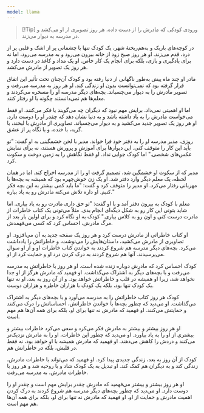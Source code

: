 ```yaml
---
model: llama
---
```


> [!Tip] ورودی
> کودکی که مادرش را از دست داده، هر روز تصویری از او می‌کشد و در مدرسه به دیوار می‌زند.

در کوچه‌های باریک و به‌هم‌ریختهٔ شهر، یک کودک تنها با چشمانی پر از اشک و قلبی پر از درد، قدم می‌زند. او هر روز صبح زود از خانه بیرون می‌رود و به مدرسه می‌رود، اما نه برای یادگیری و بازی، بلکه برای انجام یک کار خاص. او یک مداد و کاغذ در دست دارد و هر روز یک تصویر از مادرش می‌کشد.

مادر او چند ماه پیش به‌طور ناگهانی از دنیا رفته بود و کودک آن‌چنان تحت تأثیر این اتفاق قرار گرفته بود که نمی‌توانست بدون او زندگی کند. او هر روز به مدرسه می‌رفت و تصویر مادرش را به دیوار می‌چسباند. بچه‌های دیگر مدرسه او را مسخره می‌کردند و معلم‌ها هم نمی‌دانستند چگونه با او رفتار کنند.

اما او اهمیتی نمی‌داد. برایش مهم نبود که دیگران چه می‌گویند یا فکر می‌کنند. او فقط می‌خواست مادرش را به یاد داشته باشد و به دنیا نشان دهد که چقدر او را دوست دارد. او هر روز یک تصویر جدید می‌کشید و به دیوار می‌چسباند. تصاویری از مادرش با لبخند، با گریه، با خنده، و با نگاه پر از عشق.

روزی، مدیر مدرسه او را به دفتر خود فرا خواند. مدیر با لحن خشمگینی به او گفت: "تو باید این کار را متوقف کنی. این دیوارها برای آموزش و پرورش هستند، نه برای نمایش عکس‌های شخصی." اما کودک جوابی نداد. او فقط نگاهش را به زمین دوخت و سکوت کرد.

مدیر که از سکوت او خشمگین شد، تصمیم گرفت او را از مدرسه اخراج کند. اما در همان لحظه، یک معلم دیگر وارد دفتر شد. او یک زن خوش‌چهره بود که همیشه به بچه‌ها با مهربانی رفتار می‌کرد. او مدیر را متوقف کرد و گفت: "ما باید کمی بیشتر به این بچه فکر کنیم. او داره تلاش می‌کنه مادرش رو به یاد بیاره."

معلم با کودک به بیرون دفتر آمد و با او گفت: "تو حق داری مادرت رو به یاد بیاری. اما شاید بتونی این کار رو به شکل دیگه‌ای انجام بدی. مثلاً می‌تونی یک کتاب خاطرات از مادرت درست کنی و اون رو به کلاس بیاری." کودک به او نگاه کرد و برای اولین بار بعد از مرگ مادرش، احساس کرد که کسی می‌فهمدش.

او کتاب خاطراتی از مادرش درست کرد و هر روز یک صفحه جدید به آن می‌افزود. او تصاویری از مادرش می‌کشید، داستان‌هایش را می‌نوشت، و خاطراتش را یادداشت می‌کرد. بچه‌های دیگر مدرسه هم شروع کردند به خواندن کتاب خاطرات او و از او سوال می‌پرسیدند. آنها هم شروع کردند به درک کردن درد او و حمایت کرد از او.

کودک احساس کرد که مادرش دوباره زنده شده است. او هر روز با خاطراتش به مدرسه می‌رفت و با بچه‌های دیگر به اشتراک می‌گذاشت. او فهمید که مادرش هرگز از او جدا نخواهد شد، زیرا او همیشه در قلب و خاطراتش خواهد بود. و از آن روز به بعد، او نه تنها یک کودک تنها بود، بلکه یک کودک با هزاران خاطره و هزاران دوست.

کودک هر روز کتاب خاطراتش را به مدرسه می‌آورد و با بچه‌های دیگر به اشتراک می‌گذاشت. او می‌دید که چطور بچه‌ها با خواندن خاطراتش، احساساتش را درک می‌کنند و حمایتش می‌کنند. او فهمید که مادرش نه تنها برای او، بلکه برای همه آن‌ها هم مهم است.

او هر روز بیشتر و بیشتر به مادرش فکر می‌کرد و سعی می‌کرد خاطرات بیشتر و بیشتری از او را به یاد بیاورد. او می‌دید که چطور این خاطرات، او را به مادرش نزدیک‌تر می‌کنند و دردش را کاهش می‌دهند. او فهمید که مادرش همیشه با او خواهد بود، نه فقط در قلبش، بلکه در خاطراتش هم.

کودک از آن روز به بعد، زندگی جدیدی پیدا کرد. او فهمید که می‌تواند با خاطرات مادرش، زندگی کند و به دیگران هم کمک کند. او تبدیل به یک کودک شاد و با روحیه شد و هر روز با خاطرات مادرش، به مدرسه می‌رفت.

او هر روز بیشتر و بیشتر می‌فهمید که مادرش چقدر برایش مهم است و چقدر او را دوست دارد. او می‌دید که چطور بچه‌های دیگر مدرسه هم شروع کردند به درک کردن اهمیت مادرش و حمایت از او. او فهمید که مادرش نه تنها برای او، بلکه برای همه آن‌ها هم مهم است.
